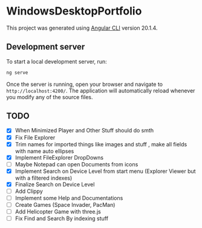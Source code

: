 # WindowsDesktopPortfolio

This project was generated using [Angular CLI](https://github.com/angular/angular-cli) version 20.1.4.

## Development server

To start a local development server, run:

```bash
ng serve
```

Once the server is running, open your browser and navigate to `http://localhost:4200/`. The application will automatically reload whenever you modify any of the source files.

## TODO
-[x] When Minimized Player and Other Stuff should do smth
-[x] Fix File Explorer
-[X] Trim names for imported things like images and stuff , make all fields with name auto ellipses
-[X] Implement FileExplorer DropDowns
-[ ] Maybe Notepad can open Documents from icons
-[X] Implement Search on Device Level from start menu (Explorer Viewer but with a filtered indexes)
-[X] Finalize Search on Device Level
- [ ] Add Clippy
-[ ] Implement some Help and Documentations
-[ ] Create Games (Space Invader, PacMan)
-[ ] Add Helicopter Game with three.js
-[ ] Fix Find and Search By indexing stuff
